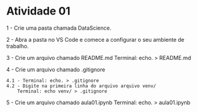 # Atividade 01

1 - Crie uma pasta chamada DataScience.

2 - Abra a pasta no VS Code e comece a configurar o seu ambiente de trabalho.

3 - Crie um arquivo chamado README.md
     Terminal: echo. > README.md

4 - Crie um arquivo chamado .gitignore

    4.1 - Terminal: echo. > .gitignore
    4.2 - Digite na primeira linha do arquivo arquivo venv/
        Terminal: echo venv/ > .gitignore

5 - Crie um arquivo chamado aula01.ipynb
      Terminal: echo. > aula01.ipynb